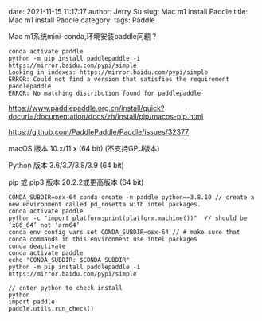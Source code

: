 date: 2021-11-15 11:17:17
author: Jerry Su
slug: Mac m1 install Paddle
title: Mac m1 install Paddle
category: 
tags: Paddle

Mac m1系统mini-conda,环境安装paddle问题？

```
conda activate paddle
python -m pip install paddlepaddle -i https://mirror.baidu.com/pypi/simple
Looking in indexes: https://mirror.baidu.com/pypi/simple
ERROR: Could not find a version that satisfies the requirement paddlepaddle
ERROR: No matching distribution found for paddlepaddle
```


https://www.paddlepaddle.org.cn/install/quick?docurl=/documentation/docs/zh/install/pip/macos-pip.html

https://github.com/PaddlePaddle/Paddle/issues/32377

macOS 版本 10.x/11.x (64 bit) (不支持GPU版本)

Python 版本 3.6/3.7/3.8/3.9 (64 bit)

pip 或 pip3 版本 20.2.2或更高版本 (64 bit)

```
CONDA_SUBDIR=osx-64 conda create -n paddle python==3.8.10 // create a new environment called pd_rosetta with intel packages.
conda activate paddle
python -c "import platform;print(platform.machine())"  // should be ‘x86_64’ not ‘arm64’
conda env config vars set CONDA_SUBDIR=osx-64 // # make sure that conda commands in this environment use intel packages
conda deactivate
conda activate paddle
echo "CONDA_SUBDIR: $CONDA_SUBDIR"
python -m pip install paddlepaddle -i https://mirror.baidu.com/pypi/simple
```

```
// enter python to check install 
python
import paddle
paddle.utils.run_check()
```
